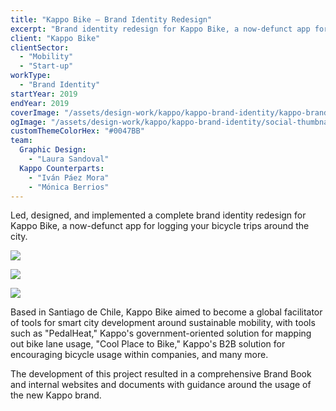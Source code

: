 ```yaml
---
title: "Kappo Bike — Brand Identity Redesign"
excerpt: "Brand identity redesign for Kappo Bike, a now-defunct app for logging your bicycle trips around the city."
client: "Kappo Bike"
clientSector:
  - "Mobility"
  - "Start-up"
workType:
  - "Brand Identity"
startYear: 2019
endYear: 2019
coverImage: "/assets/design-work/kappo/kappo-brand-identity/kappo-brand-identity.mp4"
ogImage: "/assets/design-work/kappo/kappo-brand-identity/social-thumbnail.png"
customThemeColorHex: "#0047BB"
team:
  Graphic Design:
    - "Laura Sandoval"
  Kappo Counterparts:
    - "Iván Páez Mora"
    - "Mónica Berrios"
---
```


Led, designed, and implemented a complete brand identity redesign for Kappo Bike, a now-defunct app for logging your bicycle trips around the city.

![](/assets/design-work/kappo/kappo-brand-identity/kappo-brand-identity-tote.png)

![](/assets/design-work/kappo/kappo-brand-identity/kappo-brand-posters-1.png)

![](/assets/design-work/kappo/kappo-brand-identity/kappo-brand-pillars-simplified.png)

Based in Santiago de Chile, Kappo Bike aimed to become a global facilitator of tools for smart city development around sustainable mobility, with tools such as "PedalHeat," Kappo's government-oriented solution for mapping out bike lane usage, "Cool Place to Bike," Kappo's B2B solution for encouraging bicycle usage within companies, and many more.

The development of this project resulted in a comprehensive Brand Book and internal websites and documents with guidance around the usage of the new Kappo brand.